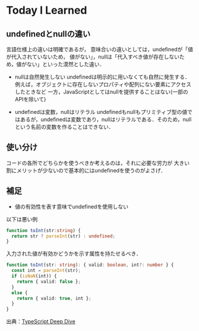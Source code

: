 # Today I Learned

## undefinedとnullの違い

言語仕様上の違いは明確であるが，
意味合いの違いとしては，undefinedが「値が代入されていないため，
値がない」，nullは「代入すべき値が存在しないため，値がない」といった漠然とした違い．

- nullは自然発生しない
undefinedは明示的に用いなくても自然に発生する．
例えば，オブジェクトに存在しないプロパティや配列にない要素にアクセスしたときなど
一方，JavaScriptとしてはnullを提供することはない(一部のAPIを除いて)

- undefinedは変数，nullはリテラル
undefinedもnullもプリミティブ型の値ではあるが，undefinedは変数であり，nullはリテラルである．そのため，nullという名前の変数を作ることはできない．

## 使い分け

コードの各所でどちらかを使うべきか考えるのは，それに必要な労力が
大きい割にメリットが少ないので基本的にはundefinedを使うのがよさげ．

## 補足

- 値の有効性を表す意味でundefinedを使用しない
  
以下は悪い例

```typescript
function toInt(str:string) {
  return str ? parseInt(str) : undefined;
}
```

入力された値が有効かどうかを示す属性を持たせるべき．

```typescript
function toInt(str: string): { valid: boolean, int?: number } {
  const int = parseInt(str);
  if (isNaN(int)) {
    return { valid: false };
  }
  else {
    return { valid: true, int };
  }
}
```

出典：[TypeScript Deep Dive](https://typescript-jp.gitbook.io/deep-dive/recap/null-undefined)
